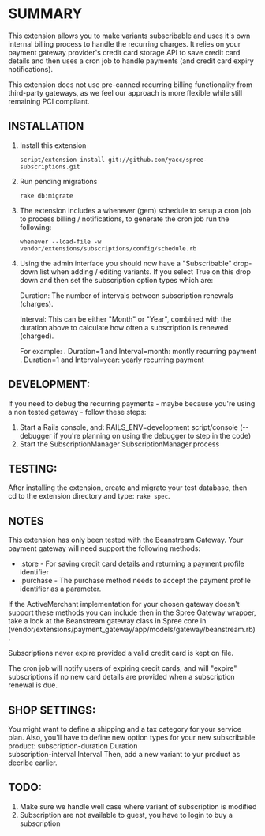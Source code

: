 SUMMARY
=======

This extension allows you to make variants subscribable and uses it's own internal billing process to handle the recurring charges. It relies on your payment gateway provider's credit card storage API to save credit card details and then uses a cron job to handle payments (and credit card expiry notifications).

This extension does not use pre-canned recurring billing functionality from third-party gateways, as we feel our approach is more flexible while still remaining PCI compliant.
 
INSTALLATION
------------

1. Install this extension

    `script/extension install git://github.com/yacc/spree-subscriptions.git`

2. Run pending migrations

    `rake db:migrate`


3. The extension includes a whenever (gem) schedule to setup a cron job to process billing / notifications, to generate the cron job run the following:

    `whenever --load-file -w vendor/extensions/subscriptions/config/schedule.rb`
			
4. Using the admin interface you should now have a "Subscribable" drop-down list when adding / editing variants. If you select True on this drop down and then set the subscription option types which are:
	
	Duration: The number of intervals between subscription renewals (charges).
	
	Interval: This can be either "Month" or "Year", combined with the duration above to calculate how often a subscription is renewed (charged).
	
	For example:
	. Duration=1 and Interval=month: montly recurring payment 
	. Duration=1 and Interval=year:  yearly recurring payment 
 
DEVELOPMENT:
------------
If you need to debug the recurring payments - maybe because you're using a non tested gateway - follow these steps:
1. Start a Rails console, and:
  RAILS_ENV=development script/console (--debugger if you're planning on using the debugger to step in the code)
2. Start the SubscriptionManager
  SubscriptionManager.process


TESTING:
--------

After installing the extension, create and migrate your test database, then cd to the extension directory and type: `rake spec`.	

NOTES
-----

This extension has only been tested with the Beanstream Gateway. Your payment gateway will need support the following methods:

*	.store - For saving credit card details and returning a payment profile identifier
*	.purchase - The purchase method needs to accept the payment profile identifier as a parameter.

If the ActiveMerchant implementation for your chosen gateway doesn't support these methods you can include then in the Spree Gateway wrapper, take a look at the Beanstream gateway class in Spree core in (vendor/extensions/payment_gateway/app/models/gateway/beanstream.rb).


Subscriptions never expire provided a valid credit card is kept on file.


The cron job will notify users of expiring credit cards, and will "expire" subscriptions if no new card details are provided when a subscription renewal is due.

SHOP SETTINGS:
--------------
You might want to define a shipping and a tax category for your service plan.
Also, you'll have to define new option types for your new subscribable product:
      subscription-duration	Duration	 
      subscription-interval	Interval
Then, add a new variant to yur product as decribe earlier.

TODO:
-----
1. Make sure we handle well case where variant of subscription is modified
2. Subscription are not available to guest, you have to login to buy a subscription
